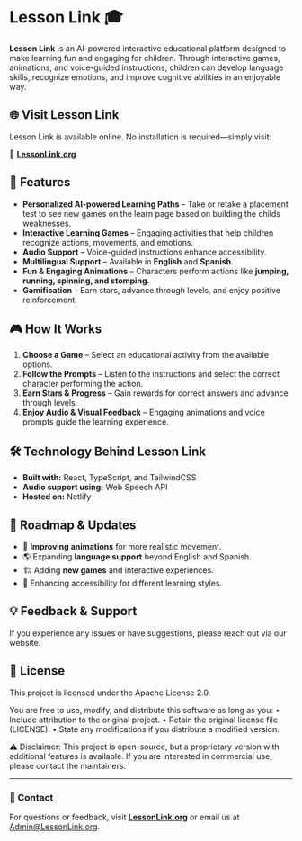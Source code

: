 # Lesson Link 🎓

**Lesson Link** is an AI-powered interactive educational platform designed to make learning fun and engaging for children. Through interactive games, animations, and voice-guided instructions, children can develop language skills, recognize emotions, and improve cognitive abilities in an enjoyable way.

## 🌐 Visit Lesson Link
Lesson Link is available online. No installation is required—simply visit:

🔗 **[LessonLink.org](https://lessonlink.org)**

## 🚀 Features
- **Personalized AI-powered Learning Paths** – Take or retake a placement test to see new games on the learn page based on building the childs weaknesses.
- **Interactive Learning Games** – Engaging activities that help children recognize actions, movements, and emotions.
- **Audio Support** – Voice-guided instructions enhance accessibility.
- **Multilingual Support** – Available in **English** and **Spanish**.
- **Fun & Engaging Animations** – Characters perform actions like **jumping, running, spinning, and stomping**.
- **Gamification** – Earn stars, advance through levels, and enjoy positive reinforcement.

## 🎮 How It Works
1. **Choose a Game** – Select an educational activity from the available options.
2. **Follow the Prompts** – Listen to the instructions and select the correct character performing the action.
3. **Earn Stars & Progress** – Gain rewards for correct answers and advance through levels.
4. **Enjoy Audio & Visual Feedback** – Engaging animations and voice prompts guide the learning experience.

## 🛠️ Technology Behind Lesson Link
- **Built with:** React, TypeScript, and TailwindCSS
- **Audio support using:** Web Speech API
- **Hosted on:** Netlify

## 📝 Roadmap & Updates
- 🔧 **Improving animations** for more realistic movement.
- 🌎 Expanding **language support** beyond English and Spanish.
- 🏗️ Adding **new games** and interactive experiences.
- 🚀 Enhancing accessibility for different learning styles.

## 💡 Feedback & Support
If you experience any issues or have suggestions, please reach out via our website.

## 🚨 License
This project is licensed under the Apache License 2.0.

You are free to use, modify, and distribute this software as long as you:
	•	Include attribution to the original project.
	•	Retain the original license file (LICENSE).
	•	State any modifications if you distribute a modified version.

⚠️ Disclaimer: This project is open-source, but a proprietary version with additional features is available. If you are interested in commercial use, please contact the maintainers.

---

### 📩 Contact
For questions or feedback, visit **[LessonLink.org](https://lessonlink.org)** or email us at Admin@LessonLink.org.
